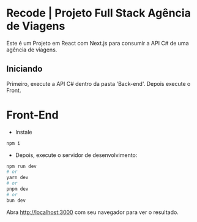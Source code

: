 # Recode | Projeto Full Stack Agência de Viagens

Este é um Projeto em React com Next.js para consumir a API C# de uma agência de viagens.

## Iniciando
Primeiro, execute a API C# dentro da pasta 'Back-end'. Depois execute o Front.

# Front-End

- Instale 
```bash
npm i
```
- Depois, execute o servidor de desenvolvimento:

```bash
npm run dev
# or
yarn dev
# or
pnpm dev
# or
bun dev
```

Abra [http://localhost:3000](http://localhost:3000) com seu navegador para ver o resultado.
